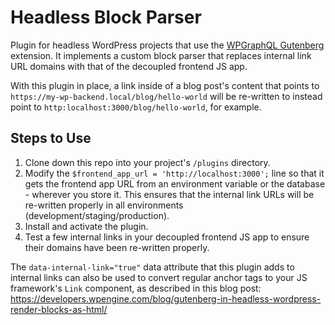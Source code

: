 # Headless Block Parser

Plugin for headless WordPress projects that use the [WPGraphQL Gutenberg](https://github.com/pristas-peter/wp-graphql-gutenberg) extension. It implements a custom block parser that replaces internal link URL domains with that of the decoupled frontend JS app.

With this plugin in place, a link inside of a blog post's content that points to `https://my-wp-backend.local/blog/hello-world` will be re-written to instead point to `http:localhost:3000/blog/hello-world`, for example.

## Steps to Use

1. Clone down this repo into your project's `/plugins` directory.
1. Modify the `$frontend_app_url = 'http://localhost:3000';` line so that it gets the frontend app URL from an environment variable or the database - wherever you store it. This ensures that the internal link URLs will be re-written properly in all environments (development/staging/production).
1. Install and activate the plugin.
1. Test a few internal links in your decoupled frontend JS app to ensure their domains have been re-written properly.

The `data-internal-link="true"` data attribute that this plugin adds to internal links can also be used to convert regular anchor tags to your JS framework's `Link` component, as described in this blog post:
https://developers.wpengine.com/blog/gutenberg-in-headless-wordpress-render-blocks-as-html/
